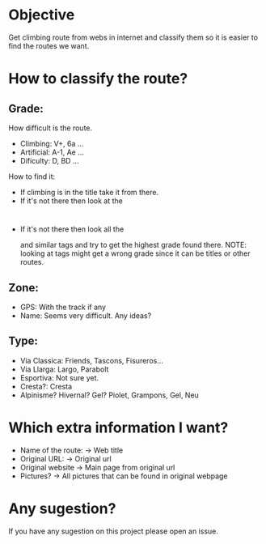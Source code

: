 Objective
=========

Get climbing route from webs in internet and classify them so it is easier to
find the routes we want.

How to classify the route?
==========================

Grade:
------
How difficult is the route.
  
- Climbing: V+, 6a ...
- Artificial: A-1, Ae ...
- Dificulty: D, BD ...


How to find it:
- If climbing is in the title take it from there.
- If it's not there then look at the <h1></h1> <h2></h2> <h3></h3>
- If it's not there then look all the <p></p> and similar tags and try to get
  the highest grade found there. NOTE: looking at <a> tags might get a wrong 
  grade since it can be titles or other routes.

Zone:
-----

  - GPS: With the track if any
  - Name: Seems very difficult. Any ideas?

Type:
-----

  - Via Classica: Friends, Tascons, Fisureros...
  - Via Llarga: Largo, Parabolt
  - Esportiva: Not sure yet.
  - Cresta?: Cresta
  - Alpinisme? Hivernal? Gel? Piolet, Grampons, Gel, Neu

Which extra information I want?
===============================

- Name of the route: -> Web title
- Original URL: -> Original url
- Original website -> Main page from original url
- Pictures? -> All pictures that can be found in original webpage

Any sugestion?
==============

If you have any sugestion on this project please open an issue.


